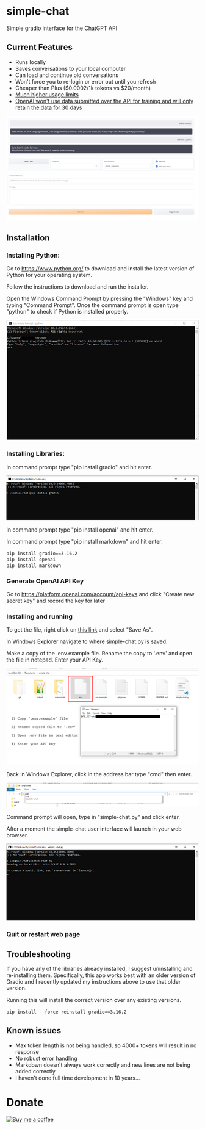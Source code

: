 # simple-chat
Simple gradio interface for the ChatGPT API
## Current Features
* Runs locally
* Saves conversations to your local computer
* Can load and continue old conversations
* Won't force you to re-login or error out until you refresh
* Cheaper than Plus ($0.0002/1k tokens vs $20/month)
* [Much higher usage limits](https://platform.openai.com/docs/guides/rate-limits)
* [OpenAI won't use data submitted over the API for training and will only retain the data for 30 days](https://platform.openai.com/docs/guides/chat/faq)

![Alt text](/screenshots/ui.PNG?raw=true)

## Installation
### Installing Python:

Go to https://www.python.org/ to download and install the latest version of Python for your operating system.

Follow the instructions to download and run the installer.

Open the Windows Command Prompt by pressing the "Windows" key and typing "Command Prompt".  Once the command prompt is open type "python" to check if Python is installed properly.

![Alt text](/screenshots/python.png?raw=true)

### Installing Libraries:

In command prompt type "pip install gradio" and hit enter.

![Alt text](/screenshots/gradio.PNG?raw=true)

In command prompt type "pip install openai" and hit enter.

In command prompt type "pip install markdown" and hit enter.

```
pip install gradio==3.16.2
pip install openai
pip install markdown
```

### Generate OpenAI API Key

Go to https://platform.openai.com/account/api-keys and click "Create new secret key" and record the key for later

### Installing and running

To get the file, right click on [this link](https://github.com/borge12/simple-chat/raw/main/simple-chat.py) and select "Save As".  

In Windows Explorer navigate to where simple-chat.py is saved.

Make a copy of the .env.example file. Rename the copy to '.env' and open the file in notepad. Enter your API Key.

![Alt text](/screenshots/addkey.PNG?raw=true)

Back in Windows Explorer, click in the address bar type "cmd" then enter.

![Alt text](/screenshots/cmd.PNG?raw=true)

Command prompt will open, type in "simple-chat.py" and click enter.

After a moment the simple-chat user interface will launch in your web browser.

![Alt text](/screenshots/simple-chat.PNG?raw=true)

### Quit or restart web page

## Troubleshooting
If you have any of the libraries already installed, I suggest uninstalling and re-installing them.  Specifically, this app works best with an older version of Gradio and I recently updated my instructions above to use that older version.

Running this will install the correct version over any existing versions.

```
pip install --force-reinstall gradio==3.16.2
```

## Known issues
* Max token length is not being handled, so 4000+ tokens will result in no response
* No robust error handling
* Markdown doesn't always work correctly and new lines are not being added correctly
* I haven't done full time development in 10 years...

# Donate
[![Buy me a coffee](https://cdn.buymeacoffee.com/buttons/v2/default-yellow.png)](https://www.buymeacoffee.com/borge12)
